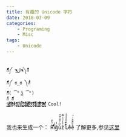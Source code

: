```yaml
---
title: 有趣的 Unicode 字符
date: 2018-03-09
categories:  
    - Programing
    - Misc
tags:
	- Unicode
---
```

```

ส็็็็็็็็็็็็็็็็็็็็็็็็็༼ ຈل͜ຈ༽ส้้้้้้้้้้้้้้้้้้้้้้้
ส็็็็็็็็็็็็็็็็็็็็็็็็็༼ ಠ_ಠ ༽ส้้้้้้้้้้้้้้้้้้้้้้้
ส็็็็็็็็็็็็็็็็็็็( ͡° ͜ʖ ͡°)
ส้้้้้้้้้้้้้้้้้้้้้้้ ส็็็็็็็็็็็็็็็็็็็็็็็็็ 
S̢͎̳̞̲͈̪̳̻ͮͩt̟̳̏ͬ̔͒̈́ͦ͠a̞̤̝̟ͫ̽̂̈́ͪ͐͘n͕͐͑ͪ͐ͦ͋ͮ̅d͚̗̙̎ͫ̌â̗̬͓͍͍̳̥͆̕͠r̢̘ͣ̀d̢̢̢̘̲̺͙̂̈́̊ͬ ͎͎̫͚̣̺̤̖͊̏̀ͬ͞u̧͆ͩ́͒҉͔̠̪̖̹̠̰͎ṇ̸̛͚̟̫͎̟̣̜͋̈́ͧͯi̲̲̺͑̐ͣ͗̿̕͘͝c̦͈͇̦͈ͦ̆ͨ͝o̟̭̫̥͎̹͆́ͥ͊ͬ̏͝d̪͔̯̥̩͙̝ͩ̏͒̈́ͩ̿́̕͜ͅe͍͓̻̊͛ͅ ̸̧̻̺̤̠͙ͪ̋̽l̛̥̥ͬ͂̈́ͤ̓̀̓̚͘ͅͅͅǒ̮͓̼ͭ̂̆̇̕͘ͅl̯̯̟̗͔̳͉̰ͫ̒ͧͦͩͦ̓̓͢ͅs̝͎͚̗̮̟̒̔͛̈̊͋͒ͩͅ Cool!



```

我也来生成一个：
Rͨ̍̀̐iͩͤͦ̈́́̓g̃ͬ̾u̓͆ͬ̐̎ͨ͋̆z̑ͤͯ̒ͦ͗̿̍ ͤ̇̒L͒̂͑̎ͣͣͯ̉e̊e̐̏̏̆̑͗ͥ́
了解更多,参见[这里](https://news.ycombinator.com/item?id=3665086)